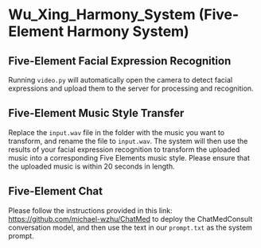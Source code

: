# Wu_Xing_Harmony_System (Five-Element Harmony System)

Five-Element Facial Expression Recognition
---
Running `video.py` will automatically open the camera to detect facial expressions and upload them to the server for processing and recognition.


Five-Element Music Style Transfer
---
Replace the `input.wav` file in the folder with the music you want to transform, and rename the file to `input.wav`. The system will then use the results of your facial expression recognition to transform the uploaded music into a corresponding Five Elements music style. Please ensure that the uploaded music is within 20 seconds in length.



Five-Element Chat
---
Please follow the instructions provided in this link: https://github.com/michael-wzhu/ChatMed to deploy the ChatMedConsult conversation model, and then use the text in our `prompt.txt` as the system prompt.

